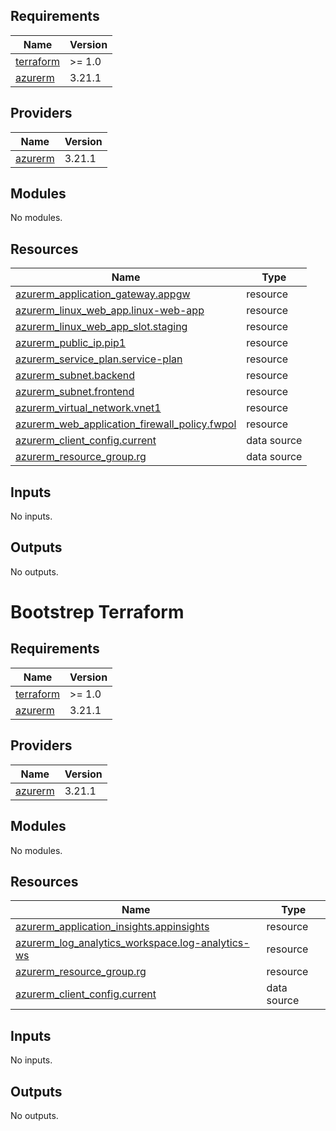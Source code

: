 ## Requirements

| Name | Version |
|------|---------|
| <a name="requirement_terraform"></a> [terraform](#requirement\_terraform) | >= 1.0 |
| <a name="requirement_azurerm"></a> [azurerm](#requirement\_azurerm) | 3.21.1 |

## Providers

| Name | Version |
|------|---------|
| <a name="provider_azurerm"></a> [azurerm](#provider\_azurerm) | 3.21.1 |

## Modules

No modules.

## Resources

| Name | Type |
|------|------|
| [azurerm_application_gateway.appgw](https://registry.terraform.io/providers/hashicorp/azurerm/3.21.1/docs/resources/application_gateway) | resource |
| [azurerm_linux_web_app.linux-web-app](https://registry.terraform.io/providers/hashicorp/azurerm/3.21.1/docs/resources/linux_web_app) | resource |
| [azurerm_linux_web_app_slot.staging](https://registry.terraform.io/providers/hashicorp/azurerm/3.21.1/docs/resources/linux_web_app_slot) | resource |
| [azurerm_public_ip.pip1](https://registry.terraform.io/providers/hashicorp/azurerm/3.21.1/docs/resources/public_ip) | resource |
| [azurerm_service_plan.service-plan](https://registry.terraform.io/providers/hashicorp/azurerm/3.21.1/docs/resources/service_plan) | resource |
| [azurerm_subnet.backend](https://registry.terraform.io/providers/hashicorp/azurerm/3.21.1/docs/resources/subnet) | resource |
| [azurerm_subnet.frontend](https://registry.terraform.io/providers/hashicorp/azurerm/3.21.1/docs/resources/subnet) | resource |
| [azurerm_virtual_network.vnet1](https://registry.terraform.io/providers/hashicorp/azurerm/3.21.1/docs/resources/virtual_network) | resource |
| [azurerm_web_application_firewall_policy.fwpol](https://registry.terraform.io/providers/hashicorp/azurerm/3.21.1/docs/resources/web_application_firewall_policy) | resource |
| [azurerm_client_config.current](https://registry.terraform.io/providers/hashicorp/azurerm/3.21.1/docs/data-sources/client_config) | data source |
| [azurerm_resource_group.rg](https://registry.terraform.io/providers/hashicorp/azurerm/3.21.1/docs/data-sources/resource_group) | data source |

## Inputs

No inputs.

## Outputs

No outputs.
# Bootstrep Terraform
## Requirements

| Name | Version |
|------|---------|
| <a name="requirement_terraform"></a> [terraform](#requirement\_terraform) | >= 1.0 |
| <a name="requirement_azurerm"></a> [azurerm](#requirement\_azurerm) | 3.21.1 |

## Providers

| Name | Version |
|------|---------|
| <a name="provider_azurerm"></a> [azurerm](#provider\_azurerm) | 3.21.1 |

## Modules

No modules.

## Resources

| Name | Type |
|------|------|
| [azurerm_application_insights.appinsights](https://registry.terraform.io/providers/hashicorp/azurerm/3.21.1/docs/resources/application_insights) | resource |
| [azurerm_log_analytics_workspace.log-analytics-ws](https://registry.terraform.io/providers/hashicorp/azurerm/3.21.1/docs/resources/log_analytics_workspace) | resource |
| [azurerm_resource_group.rg](https://registry.terraform.io/providers/hashicorp/azurerm/3.21.1/docs/resources/resource_group) | resource |
| [azurerm_client_config.current](https://registry.terraform.io/providers/hashicorp/azurerm/3.21.1/docs/data-sources/client_config) | data source |

## Inputs

No inputs.

## Outputs

No outputs.

